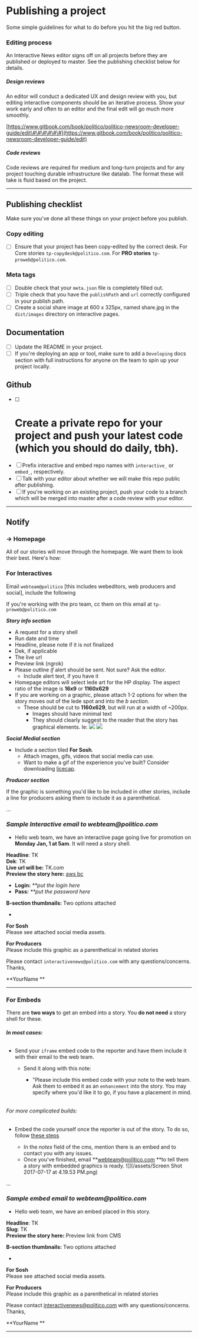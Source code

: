 # Publishing a project

Some simple guidelines for what to do before you hit the big red button.

### Editing process

An Interactive News editor signs off on all projects before they are published or deployed to master. See the publishing checklist below for details.

##### Design reviews

An editor will conduct a dedicated UX and design review with you, but editing interactive components should be an iterative process. Show your work early and often to an editor and the final edit will go much more smoothly.

[https://www.gitbook.com/book/politico/politico-newsroom-developer-guide/edit\#\#\#\#\#\#](https://www.gitbook.com/book/politico/politico-newsroom-developer-guide/edit)

##### Code reviews

Code reviews are required for medium and long-turn projects and for any project touching durable infrastructure like datalab. The format these will take is fluid based on the project.

---

## Publishing checklist

Make sure you've done all these things on your project before you publish.

### Copy editing

* [ ] Ensure that your project has been copy-edited by the correct desk. For Core stories `tp-copydesk@politico.com`. For **PRO stories** `tp-proweb@politico.com`. 

### Meta tags

* [ ] Double check that your `meta.json` file is completely filled out.
* [ ] Triple check that you have the `publishPath` and `url` correctly configured in your publish path.
* [ ] Create a social share image at 600 x 325px, named share.jpg in the `dist/images` directory on interactive pages.

## Documentation

* [ ] Update the README in your project.
* [ ] If you're deploying an app or tool, make sure to add a `Developing` docs section with full instructions for anyone on the team to spin up your project locally.

## Github

* [ ] # Create a private repo for your project and push your latest code \(which you should do daily, tbh\).
* [ ] Prefix interactive and embed repo names with `interactive_` or `embed_`, respectively.
* [ ] Talk with your editor about whether we will make this repo public after publishing.
* [ ] If you're working on an existing project, push your code to a branch which will be merged into master after a code review with your editor.

---

## Notify

### →  Homepage

All of our stories will move through the homepage. We want them to look their best. Here's how:

### For Interactives

Email `webteam@politico` \[this includes webeditors, web producers and social\], include the following

If you're working with the pro team, cc them on this email at `tp-proweb@politico.com`

_**Story info section**_

* A request for a story shell
* Run date and time
* Headline, please note if it is not finalized
* Dek, if applicable
* The live url
* Preview link \(ngrok\)
* Please outline _if_ alert should be sent. Not sure? Ask the editor.
  * Include alert text, if you have it
* Homepage editors will select lede art for the HP display. The aspect ratio of the image is **16x9** or **1160x629**
* If you are working on a graphic, please attach 1-2 options for when the story moves out of the lede spot and into the _b section_.
  * These should be cut to **1160x629**, but will run at a width of ~200px. 
    * Images should have minimal text 
    * They should clearly suggest to the reader that the story has graphical elements. Ie:
    ![](/assets/static.politico.gif)
    ![](/assets/static.politico-1.png)
    
    
    
_**Social Medial section**_

* Include a section tiled **For Sosh**. 
  * Attach images, gifs, videos that social media can use. 
  * Want to make a gif of the experience you've built? Consider downloading [licecap](https://www.cockos.com/licecap/). 

_**Producer section**_

If the graphic is something you'd like to be included in other stories, include a line for producers asking them to include it as a parenthetical.

...

### _Sample Interactive email to webteam@politico.com_

* Hello web team,  we have an interactive page going live for promotion on **Monday Jan, 1 at 5am**. It will need a story shell. 

**Headline**: TK  
**Dek**: TK  
**Live url will be:** TK.com  
**Preview the story here:**  [aws bc](http://ngrok.politico.com.io/)

* **Login:** _\*\*put the login here_
* **Pass:** _\*\*put the password here_

**B-section thumbnails:** Two options attached

-

**For Sosh**  
Please see attached social media assets.

**For Producers**  
Please include this graphic as a parenthetical in related stories

Please contact `interactivenews@politico.com` with any questions/concerns. Thanks,

**YourName **

---

### 

### For Embeds

There are **two ways** to get an embed into a story. You **do not need** a story shell for these.

###### **In most cases:**

* Send your `iframe` embed code to the reporter and have them include it with their email to the web team.

  * Send it along with this note:

    * "Please include this embed code with your note to the web team. Ask them to embed it as an `enhancement` into the story. You may specify where you'd like it to go, if you have a placement in mind.

###### 

###### For more complicated builds:

* Embed the code yourself once the reporter is out of the story. To do so, follow [these steps](https://politico.gitbooks.io/politico-newsroom-developer-guide/content/tipsheets/cms-embeds/plugging-your-embed-into-the-cms.html)

  * In the _notes_ field of the cms, mention there is an embed and to contact you with any issues. 
  * Once you've finished, email **webteam@politico.com **to tell them a story with embedded graphics is ready. 
    ![](/assets/Screen Shot 2017-07-17 at 4.19.53 PM.png)    

...

### _Sample embed email to webteam@politico.com_

* Hello web team,  we have an embed placed in this story.

**Headline**: TK  
**Slug**: TK  
**Preview the story here:**  Preview link from CMS

**B-section thumbnails:** Two options attached

-

**For Sosh**  
Please see attached social media assets.

**For Producers**  
Please include this graphic as a parenthetical in related stories

Please contact interactivenews@politico.com with any questions/concerns. Thanks,

**YourName **

---

### 



